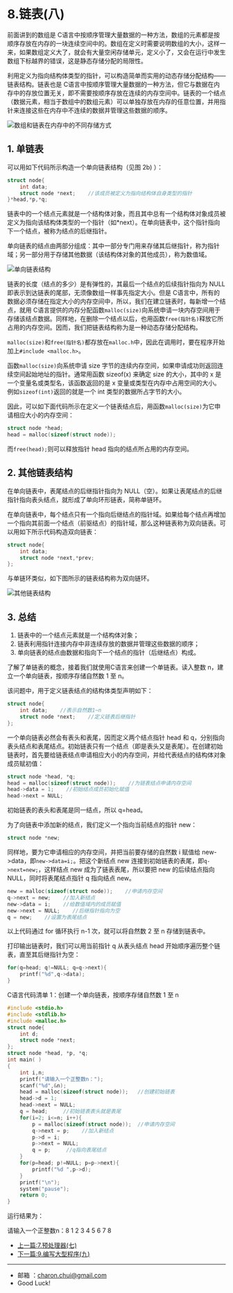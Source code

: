 8.链表(八)
===

前面讲到的数组是 C语言中按顺序管理大量数据的一种方法，数组的元素都是按顺序存放在内存的一块连续空间中的。数组在定义时需要说明数组的大小，这样一来，如果数组定义大了，就会有大量空闲存储单元，定义小了，又会在运行中发生数组下标越界的错误，这是静态存储分配的局限性。

 利用定义为指向结构体类型的指针，可以构造简单而实用的动态存储分配结构——链表结构。链表也是  C语言中按顺序管理大量数据的一种方法，但它与数据在内存中的存放位置无关，即不需要按顺序存放在连续的内存空间中。链表的一个结点（数据元素，相当于数组中的数组元素）可以单独存放在内存的任意位置，并用指针来连接这些在内存中不连续的数据并管理这些数据的顺序。



![数组和链表在内存中的不同存储方式](http://www.weixueyuan.net/uploads/allimg/200506/2-20050615092CQ.gif)


## 1. 单链表

可以用如下代码所示构造一个单向链表结构（见图 2b) ）：

```c
struct node{    
    int data;    
    struct node *next;    //该成员被定义为指向结构体自身类型的指针
}*head,*p,*q;
```


 链表中的一个结点元素就是一个结构体对象，而且其中总有一个结构体对象成员被定义为指向该结构体类型的一个指针（如*next）。在单向链表中，这个指针指向下一个结点，被称为结点的后继指针。    

单向链表的结点由两部分组成：其中一部分专门用来存储其后继指针，称为指针域；另一部分用于存储其他数据（该结构体对象的其他成员），称为数值域。



![单向链表结构](http://www.weixueyuan.net/uploads/allimg/200508/2-20050Q6345G12.gif)



 链表的长度（结点的多少）是有弹性的，其最后一个结点的后续指针指向为 NULL 即表示到达链表的尾部，无须像数组一样事先指定大小。但是 C语言中，所有的数据必须存储在指定大小的内存空间中，所以，我们在建立链表时，每新增一个结点，就用 C语言提供的内存分配函数`malloc(size)`向系统申请一块内存空间用于存储该结点数据。同样地，在删除一个结点以后，也用函数`free(指针名)`释放它所占用的内存空间。因而，我们把链表结构称为是一种动态存储分配结构。

`malloc(size)`和`free(指针名)`都存放在`malloc.h`中，因此在调用时，要在程序开始加上`#include <malloc.h>`。

 函数`malloc(size)`向系统申请 size 字节的连续内存空间，如果申请成功则返回连续空间起始地址的指针。通常用函数 sizeof(x) 来确定 size 的大小，其中的 x 是一个变量名或类型名，该函数返回的是 x 变量或类型在内存中占用空间的大小。例如`sizeof(int)`返回的就是一个 int 类型的数据所占字节的大小。

 因此，可以如下面代码所示在定义一个链表结点后，用函数`malloc(size)`为它申请相应大小的内存空间：

```c
struct node *head;
head = malloc(sizeof(struct node));
```


 而`free(head);`则可以释放指针 head 指向的结点所占用的内存空间。

## 2. 其他链表结构

在单向链表中，表尾结点的后继指针指向为 NULL（空）。如果让表尾结点的后继指针指向表头结点，就形成了单向环形链表，简称单链环。

 在单向链表中，每个结点只有一个指向后继结点的指针域。如果给每个结点再增加一个指向其前面一个结点（前驱结点）的指针域，那么这种链表称为双向链表。可以用如下所示代码构造双向链表：

```c
struct node{    
    int data;    
    struct node *next,*prev;
};
```


 与单链环类似，如下图所示的链表结构称为双向链环。



![其他链表结构](http://www.weixueyuan.net/uploads/allimg/200506/2-200506154601548.gif)
 

## 3. 总结

1. 链表中的一个结点元素就是一个结构体对象；
2. 链表利用指针连接内存中非连续存放的数据并管理这些数据的顺序；
3. 单向链表的结点由数据和指向下一个结点的指针（后继结点）构成。



了解了单链表的概念，接着我们就使用C语言来创建一个单链表。读入整数 n，建立一个单向链表，按顺序存储自然数 1 至 n。

 该问题中，用于定义链表结点的结构体类型声明如下：

```c
struct node{    
    int data;    //表示自然数1~n    
    struct node *next;    //定义链表后继指针
};
```


 一个单向链表必然会有表头和表尾，因而定义两个结点指针 head 和 q，分别指向表头结点和表尾结点。初始链表只有一个结点（即是表头又是表尾）。在创建初始链表时，首先要给链表结点申请相应大小的内存空间，并给代表结点的结构体对象成员赋初值：

```c
struct node *head, *q;
head = malloc(sizeof(struct node));    //为链表结点申请内存空间
head->data = 1;    //初始结点成员初始化赋值
head->next = NULL;
```

初始链表的表头和表尾是同一结点，所以 q=head。

 为了向链表中添加新的结点，我们定义一个指向当前结点的指针 new：

```c
struct node *new;
```


 同样地，要为它申请相应的内存空间，并把当前要存储的自然数 i 赋值给 new->data，即`new->data=i;`。把这个新结点 new 连接到初始链表的表尾，即`q->next=new;`，这样结点 new 成为了链表表尾，所以要把 new 的后续结点指向 NULL，同时将表尾结点指针 q 指向结点 new。

```c
new = malloc(sizeof(struct node));    //申请内存空间
q->next = new;    //加入新结点
new->data = i;    //给数值域内的成员赋值
new->next = NULL;    //后继指针指向为空
q = new;    //设置为表尾结点
```


 以上代码通过 for 循环执行 n-1 次，就可以将自然数 2 至 n 存储到链表中。

 打印输出链表时，我们可以用当前指针 q 从表头结点 head 开始顺序遍历整个链表，直至其后继指针为空：

```c
for(q=head; q!=NULL; q=q->next){
    printf("%d",q->data);
}
```


 C语言代码清单 1：创建一个单向链表，按顺序存储自然数 1 至 n

```c
#include <stdio.h>
#include <stdlib.h>
#include <malloc.h>
struct node{
    int d;
    struct node *next;
};
struct node *head, *p, *q;
int main( )
{
    int i,n;
    printf("请输入一个正整数n：");
    scanf("%d",&n);
    head = malloc(sizeof(struct node));   //创建初始链表
    head->d = 1;
    head->next = NULL;
    q = head;     //初始链表表头就是表尾
    for(i=2; i<=n; i++){
        p = malloc(sizeof(struct node));  //申请内存空间
        q->next = p;    //加入新结点
        p->d = i;
        p->next = NULL;
        q = p;     //q指向表尾结点
    }
    for(p=head; p!=NULL; p=p->next){
        printf("%d ",p->d);
    }
    printf("\n");
    system("pause");
    return 0;
}
```


 运行结果为：

请输入一个正整数n：8
 1 2 3 4 5 6 7 8






- [上一篇:7.预处理器(七)](https://github.com/CharonChui/CStudyNote/blob/main/C%E8%AF%AD%E8%A8%80%E5%85%A5%E9%97%A8/7.%E9%A2%84%E5%A4%84%E7%90%86%E5%99%A8(%E4%B8%83).md)     
- [下一篇:9.编写大型程序(九)](https://github.com/CharonChui/CStudyNote/blob/main/C%E8%AF%AD%E8%A8%80%E5%85%A5%E9%97%A8/9.%E7%BC%96%E5%86%99%E5%A4%A7%E5%9E%8B%E7%A8%8B%E5%BA%8F(%E4%B9%9D).md)






---

- 邮箱 ：charon.chui@gmail.com  
- Good Luck! 
